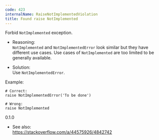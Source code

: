 ```yaml
---
code: 423
internalName: RaiseNotImplementedViolation
title: Found raise NotImplemented
---
```


Forbid `NotImplemented` exception.

  - Reasoning:  
    `NotImplemented` and `NotImplementedError` look similar but they
    have different use cases. Use cases of `NotImplemented` are too
    limited to be generally available.

  - Solution:  
    Use `NotImplementedError`.

Example:

    # Correct:
    raise NotImplementedError('To be done')
    
    # Wrong:
    raise NotImplemented

<div class="versionadded">

0.1.0

</div>

  - See also:  
    <https://stackoverflow.com/a/44575926/4842742>